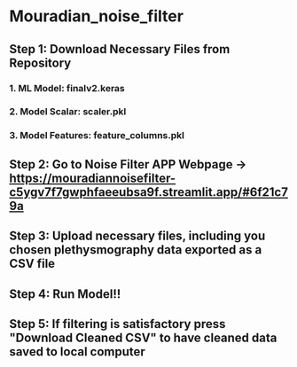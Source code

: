# Mouradian_noise_filter

## Step 1: Download Necessary Files from Repository 
### 1. ML Model: finalv2.keras
### 2. Model Scalar: scaler.pkl
### 3. Model Features: feature_columns.pkl

## Step 2: Go to Noise Filter APP Webpage -> https://mouradiannoisefilter-c5ygv7f7gwphfaeeubsa9f.streamlit.app/#6f21c79a

## Step 3: Upload necessary files, including you chosen plethysmography data exported as a CSV file 

## Step 4: Run Model!! 

## Step 5: If filtering is satisfactory press "Download Cleaned CSV" to have cleaned data saved to local computer

